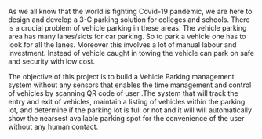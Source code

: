 As we all know that the world is fighting Covid-19 pandemic, we are here to design and develop a 3-C parking solution for colleges and schools. There is a crucial problem of vehicle parking in these areas. The vehicle parking area has many lanes/slots for car parking. So to park a vehicle one has to look for all the lanes. Moreover this involves a lot of manual labour and investment. Instead of vehicle caught in towing the vehicle can park on safe and security with low cost.


The objective of this project is to build a Vehicle Parking management system without any sensors that enables the time management and control of vehicles by scanning QR code of user .The system that will track the entry and exit of vehicles, maintain a listing of vehicles within the parking lot, and determine if the parking lot is full or not and it will will automatically show the nearsest available parking spot for the convenience of the user without any human contact.
